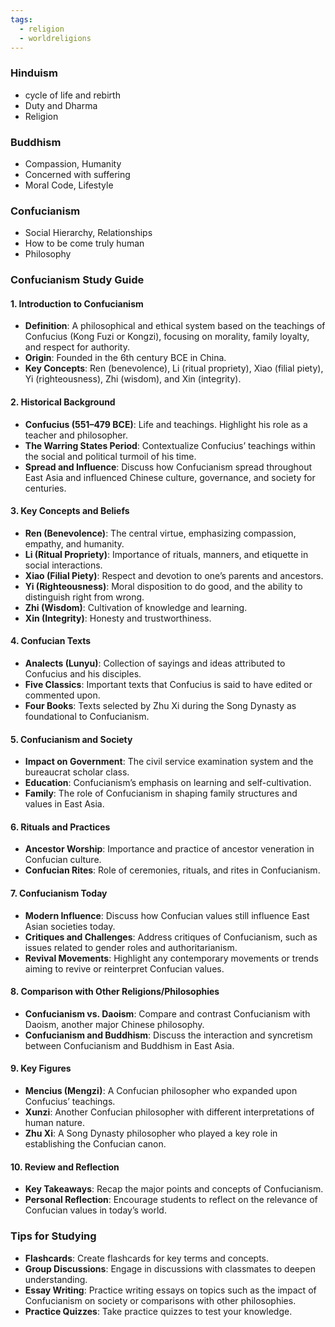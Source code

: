 ```yaml
---
tags:
  - religion
  - worldreligions
---
```



### Hinduism

- cycle of life and rebirth
- Duty and Dharma
- Religion

### Buddhism

- Compassion, Humanity
- Concerned with suffering
- Moral Code, Lifestyle

### Confucianism

- Social Hierarchy, Relationships
- How to be come truly human
- Philosophy

### Confucianism Study Guide

#### 1. Introduction to Confucianism

- **Definition**: A philosophical and ethical system based on the teachings of Confucius (Kong Fuzi or Kongzi), focusing on morality, family loyalty, and respect for authority.
- **Origin**: Founded in the 6th century BCE in China.
- **Key Concepts**: Ren (benevolence), Li (ritual propriety), Xiao (filial piety), Yi (righteousness), Zhi (wisdom), and Xin (integrity).

#### 2. Historical Background

- **Confucius (551–479 BCE)**: Life and teachings. Highlight his role as a teacher and philosopher.
- **The Warring States Period**: Contextualize Confucius’ teachings within the social and political turmoil of his time.
- **Spread and Influence**: Discuss how Confucianism spread throughout East Asia and influenced Chinese culture, governance, and society for centuries.

#### 3. Key Concepts and Beliefs

- **Ren (Benevolence)**: The central virtue, emphasizing compassion, empathy, and humanity.
- **Li (Ritual Propriety)**: Importance of rituals, manners, and etiquette in social interactions.
- **Xiao (Filial Piety)**: Respect and devotion to one’s parents and ancestors.
- **Yi (Righteousness)**: Moral disposition to do good, and the ability to distinguish right from wrong.
- **Zhi (Wisdom)**: Cultivation of knowledge and learning.
- **Xin (Integrity)**: Honesty and trustworthiness.

#### 4. Confucian Texts

- **Analects (Lunyu)**: Collection of sayings and ideas attributed to Confucius and his disciples.
- **Five Classics**: Important texts that Confucius is said to have edited or commented upon.
- **Four Books**: Texts selected by Zhu Xi during the Song Dynasty as foundational to Confucianism.

#### 5. Confucianism and Society

- **Impact on Government**: The civil service examination system and the bureaucrat scholar class.
- **Education**: Confucianism’s emphasis on learning and self-cultivation.
- **Family**: The role of Confucianism in shaping family structures and values in East Asia.

#### 6. Rituals and Practices

- **Ancestor Worship**: Importance and practice of ancestor veneration in Confucian culture.
- **Confucian Rites**: Role of ceremonies, rituals, and rites in Confucianism.

#### 7. Confucianism Today

- **Modern Influence**: Discuss how Confucian values still influence East Asian societies today.
- **Critiques and Challenges**: Address critiques of Confucianism, such as issues related to gender roles and authoritarianism.
- **Revival Movements**: Highlight any contemporary movements or trends aiming to revive or reinterpret Confucian values.

#### 8. Comparison with Other Religions/Philosophies

- **Confucianism vs. Daoism**: Compare and contrast Confucianism with Daoism, another major Chinese philosophy.
- **Confucianism and Buddhism**: Discuss the interaction and syncretism between Confucianism and Buddhism in East Asia.

#### 9. Key Figures

- **Mencius (Mengzi)**: A Confucian philosopher who expanded upon Confucius’ teachings.
- **Xunzi**: Another Confucian philosopher with different interpretations of human nature.
- **Zhu Xi**: A Song Dynasty philosopher who played a key role in establishing the Confucian canon.

#### 10. Review and Reflection

- **Key Takeaways**: Recap the major points and concepts of Confucianism.
- **Personal Reflection**: Encourage students to reflect on the relevance of Confucian values in today’s world.

### Tips for Studying

- **Flashcards**: Create flashcards for key terms and concepts.
- **Group Discussions**: Engage in discussions with classmates to deepen understanding.
- **Essay Writing**: Practice writing essays on topics such as the impact of Confucianism on society or comparisons with other philosophies.
- **Practice Quizzes**: Take practice quizzes to test your knowledge.